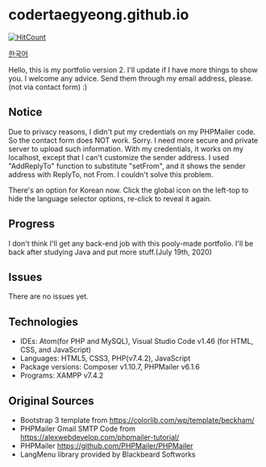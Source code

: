 # codertaegyeong.github.io
[![HitCount](http://hits.dwyl.com/CoderTaegyeong/codertaegyeonggithubio.svg)](http://hits.dwyl.com/CoderTaegyeong/codertaegyeonggithubio)

[한국어](README-ko.md)

Hello, this is my portfolio version 2. I'll update if I have more things to show you. I welcome any advice. Send them through my email address, please.(not via contact form) :)

## Notice
Due to privacy reasons, I didn't put my credentials on my PHPMailer code. So the contact form does NOT work. Sorry. I need more secure and private server to upload such information. With my credentials, it works on my localhost, except that I can't customize the sender address. I used "AddReplyTo" function to substitute "setFrom", and it shows the sender address with ReplyTo, not From. I couldn't solve this problem.

There's an option for Korean now. Click the global icon on the left-top to hide the language selector options, re-click to reveal it again.

## Progress
I don't think I'll get any back-end job with this pooly-made portfolio. I'll be back after studying Java and put more stuff.(July 19th, 2020)

## Issues
There are no issues yet.

## Technologies
* IDEs: Atom(for PHP and MySQL), Visual Studio Code v1.46 (for HTML, CSS, and JavaScript)
* Languages: HTML5, CSS3, PHP(v7.4.2), JavaScript
* Package versions: Composer v1.10.7, PHPMailer v6.1.6
* Programs: XAMPP v7.4.2

## Original Sources
* Bootstrap 3 template from https://colorlib.com/wp/template/beckham/
* PHPMailer Gmail SMTP Code from https://alexwebdevelop.com/phpmailer-tutorial/
* PHPMailer https://github.com/PHPMailer/PHPMailer
* LangMenu library provided by Blackbeard Softworks
